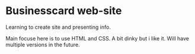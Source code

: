 # Businesscard web-site
Learning to create site and presenting info.

Main focuse here is to use HTML and CSS. A bit dinky but i like it. Will have multiple versions in the future.
